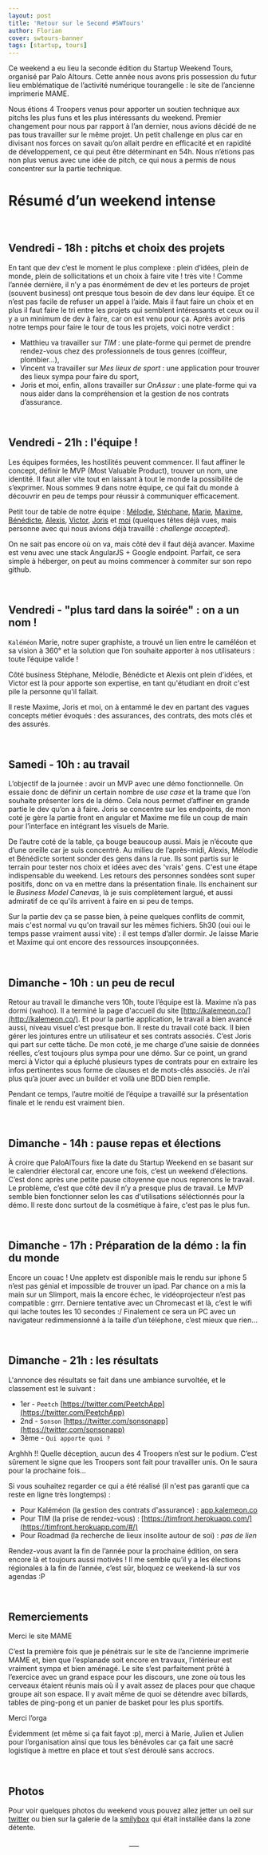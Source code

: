 ```yaml
---
layout: post
title: 'Retour sur le Second #SWTours'
author: Florian
cover: swtours-banner
tags: [startup, tours]
---
```


Ce weekend a eu lieu la seconde édition du Startup Weekend Tours, organisé par Palo Altours. 
Cette année nous avons pris possession du futur lieu emblématique de l’activité numérique tourangelle : le site de l’ancienne imprimerie MAME.


Nous étions 4 Troopers venus pour apporter un soutien technique aux pitchs les plus funs et les plus intéressants du weekend. 
Premier changement pour nous par rapport à l’an dernier, nous avions décidé de ne pas tous travailler sur le même projet. 
Un petit challenge en plus car en divisant nos forces on savait qu’on allait perdre en efficacité et en rapidité de développement, ce qui peut être déterminant en 54h.
Nous n’étions pas non plus venus avec une idée de pitch, ce qui nous a permis de nous concentrer sur la partie technique.
<!--break-->

# Résumé d’un weekend intense

<br/>

## Vendredi - 18h : pitchs et choix des projets
En tant que dev c’est le moment le plus complexe : plein d’idées, plein de monde, plein de sollicitations et un choix à faire vite ! très vite !
Comme l’année dernière, il n’y a pas énormément de dev et les porteurs de projet (souvent business) ont presque tous besoin de dev dans leur équipe. 
Et ce n’est pas facile de refuser un appel à l’aide. 
Mais il faut faire un choix et en plus il faut faire le tri entre les projets qui semblent intéressants et ceux ou il y a un minimum de dev à faire, car on est venu pour ça.
Après avoir pris notre temps pour faire le tour de tous les projets, voici notre verdict : 

* Matthieu va travailler sur _TIM_ : une plate-forme qui permet de prendre rendez-vous chez des professionnels de tous genres (coiffeur, plombier…),
* Vincent va travailler sur _Mes lieux de sport_ : une application pour trouver des lieux sympa pour faire du sport,
* Joris et moi, enfin, allons travailler sur _OnAssur_ : une plate-forme qui va nous aider dans la compréhension et la gestion de nos contrats d’assurance.


<br/>

## Vendredi - 21h : l'équipe ! 

Les équipes formées, les hostilités peuvent commencer.
Il faut affiner le concept, définir le MVP (Most Valuable Product), trouver un nom, une identité. Il faut aller vite tout en laissant à tout le monde la possibilité de s’exprimer.
Nous sommes 9 dans notre équipe, ce qui fait du monde à découvrir en peu de temps pour réussir à communiquer efficacement.

Petit tour de table de notre équipe : [Mélodie](https://twitter.com/MelodieFourez), [Stéphane](https://twitter.com/SandeauGruberS), [Marie](https://twitter.com/MarieCottu), [Maxime](https://twitter.com/maximepvrt),
 [Bénédicte](https://twitter.com/loustalotbene), [Alexis](https://twitter.com/alexescu), [Victor](https://twitter.com/victor_proust), [Joris](https://twitter.com/Joris_Potier) et [moi](https://twitter.com/FlorianChauveau)
 (quelques têtes déjà vues, mais personne avec qui nous avions déjà travaillé : _challenge accepted_).

On ne sait pas encore où on va, mais côté dev il faut déjà avancer. Maxime est venu avec une stack AngularJS + Google endpoint. Parfait, ce sera simple à héberger, on peut au moins commencer à commiter sur son repo github.

<br/>

## Vendredi - "plus tard dans la soirée" : on a un nom !
`Kaléméon`
Marie, notre super graphiste, a trouvé un lien entre le caméléon et sa vision à 360° et la solution que l’on souhaite apporter à nos utilisateurs : toute l’équipe valide !

Côté business Stéphane, Mélodie, Bénédicte et Alexis ont plein d'idées, et Victor est là pour apporte son expertise, en tant qu'étudiant en droit c'est pile la personne qu'il fallait.

Il reste Maxime, Joris et moi, on à entammé le dev en partant des vagues concepts métier évoqués : des assurances, des contrats, des mots clés et des assurés. 


<br/>

## Samedi - 10h : au travail
L’objectif de la journée : avoir un MVP avec une démo fonctionnelle.
On essaie donc de définir un certain nombre de _use case_ et la trame que l’on souhaite présenter lors de la démo. 
Cela nous permet d’affiner en grande partie le dev qu’on a à faire. Joris se concentre sur les endpoints, de mon coté je gère la partie front en angular et Maxime me file un coup de main pour l’interface en intégrant les visuels de Marie.

De l’autre coté de la table, ça bouge beaucoup aussi. Mais je n’écoute que d’une oreille car je suis concentré.
Au milieu de l’après-midi, Alexis, Mélodie et Bénédicte sortent sonder des gens dans la rue. Ils sont partis sur le terrain pour tester nos choix et idées avec des 'vrais' gens. 
C'est une étape indispensable du weekend. Les retours des personnes sondées sont super positifs, donc on va en mettre dans la présentation finale. 
Ils enchainent sur le _Business Model Canevas_, là je suis complètement largué, et aussi admiratif de ce qu'ils arrivent à faire en si peu de temps.

Sur la partie dev ça se passe bien, à peine quelques conflits de commit, mais c'est normal vu qu'on travail sur les mêmes fichiers.
5h30 (oui oui le temps passe vraiment aussi vite) : il est temps d’aller dormir. Je laisse Marie et Maxime qui ont encore des ressources insoupçonnées. 


<br/>

## Dimanche - 10h : un peu de recul
Retour au travail le dimanche vers 10h, toute l’équipe est là. Maxime n’a pas dormi (wahoo).
Il a terminé la page d'accueil du site [http://kalemeon.co/](http://kalemeon.co/).
Et pour la partie application, le travail a bien avancé aussi, niveau visuel c’est presque bon. Il reste du travail coté back. Il bien gérer les jointures entre un utilisateur et ses contrats associés. C’est Joris qui part sur cette tâche.
De mon coté, je me charge d’une saisie de données réelles, c’est toujours plus sympa pour une démo. Sur ce point, un grand merci à Victor qui a épluché plusieurs types de contrats pour en extraire les infos pertinentes sous forme de clauses et de mots-clés associés. Je n’ai plus qu’a jouer avec un builder et voilà une BDD bien remplie.

Pendant ce temps, l’autre moitié de l’équipe a travaillé sur la présentation finale et le rendu est vraiment bien.


<br/>

## Dimanche - 14h : pause repas et élections
À croire que PaloAlTours fixe la date du Startup Weekend en se basant sur le calendrier électoral car, encore une fois, c’est un weekend d’élections. C’est donc après une petite pause citoyenne que nous reprenons le travail.
Le problème, c’est que côté dev il n’y a presque plus de travail. Le MVP semble bien fonctionner selon les cas d'utilisations séléctionnés pour la démo. 
Il reste donc surtout de la cosmétique à faire, c'est pas le plus fun.


<br/>

## Dimanche - 17h : Préparation de la démo : la fin du monde
Encore un couac ! Une appletv est disponible mais le rendu sur iphone 5 n’est pas génial et impossible de trouver un ipad. Par chance on a mis la main sur un Slimport, mais la encore échec, le vidéoprojecteur  n’est pas compatible : grrr.
Derniere tentative avec un Chromecast et là, c’est le wifi qui lache toutes les 10 secondes :/
Finalement ce sera un PC avec un navigateur redimmensionné à la taille d’un téléphone, c’est mieux que rien…


<br/>

## Dimanche - 21h : les résultats
L'annonce des résultats se fait dans une ambiance survoltée, et le classement est le suivant :

  * 1er - `Peetch` [https://twitter.com/PeetchApp](https://twitter.com/PeetchApp)
  * 2nd - `Sonson` [https://twitter.com/sonsonapp](https://twitter.com/sonsonapp)
  * 3ème - `Qui apporte quoi ?`

Arghhh !! Quelle déception, aucun des 4 Troopers n’est sur le podium. C’est sûrement le signe que les Troopers sont fait pour travailler unis. On le saura pour la prochaine fois…


Si vous souhaitez regarder ce qui a été réalisé (il n'est pas garanti que ca reste en ligne très longtemps) :

 * Pour Kaléméon (la gestion des contrats d'assurance) : [app.kalemeon.co](http://app.kalemeon.co)
 * Pour TIM (la prise de rendez-vous) : [https://timfront.herokuapp.com/](https://timfront.herokuapp.com/#/)
 * Pour Roadmad (la recherche de lieux insolite autour de soi) : _pas de lien_

Rendez-vous avant la fin de l’année pour la prochaine édition, on sera encore là et toujours aussi motivés ! Il me semble qu’il y a les élections régionales à la fin de l’année, c’est sûr, bloquez ce weekend-là sur vos agendas :P


<br/>

## Remerciements
Merci le site MAME

C’est la première fois que je pénétrais sur le site de l’ancienne imprimerie MAME et, bien que l’esplanade soit encore en travaux, l’intérieur est vraiment sympa et bien aménagé. 
Le site s’est parfaitement prêté à l’exercice avec un grand espace pour les discours, une zone où tous les cerveaux étaient réunis mais où il y avait assez de places pour que chaque groupe ait son espace. Il y avait même de quoi se détendre avec billards, tables de ping-pong et un panier de basket pour les plus sportifs.

Merci l’orga 

Évidemment (et même si ça fait fayot :p), merci à Marie, Julien et Julien pour l’organisation ainsi que tous les bénévoles car ça fait une sacré logistique à mettre en place et tout s’est déroulé sans accrocs.

<br/>

## Photos
Pour voir quelques photos du weekend vous pouvez allez jetter un oeil sur [twitter](https://twitter.com/search?q=%23SWTOURS&src=tyah&mode=photos) ou bien sur la galerie de la [smilybox](http://www.smilybox.fr/albums/index.php?galerie=swtours) qui était installée dans la zone détente.

<div style="text-align:center;">
    <a href="/images/postSWTours2015/swtours_2015_4.jpg" title="" data-lightbox="group1" class="inlineBoxes">
      <img class="mini" src="/images/postSWTours2015/swtours_2015_4.jpg" alt="">
    </a>
    <a href="/images/postSWTours2015/swtours_2015_2.jpg" title="" data-lightbox="group1" class="inlineBoxes">
      <img class="mini" src="/images/postSWTours2015/swtours_2015_2.jpg" alt="">
    </a>
    <a href="/images/postSWTours2015/swtours_2015_6.jpg" title="" data-lightbox="group1" class="inlineBoxes">
      <img class="mini" src="/images/postSWTours2015/swtours_2015_6.jpg" alt="">
    </a>
    <a href="/images/postSWTours2015/swtours_2015_7.jpg" title="" data-lightbox="group1" class="inlineBoxes">
      <img class="mini" src="/images/postSWTours2015/swtours_2015_7.jpg" alt="">
    </a>
    <a href="/images/postSWTours2015/swtours_2015_3.jpg" title="" data-lightbox="group1" class="inlineBoxes">
      <img class="mini" src="/images/postSWTours2015/swtours_2015_3.jpg" alt="">
    </a>
    <a href="/images/postSWTours2015/swtours_2015_5.jpg" title="" data-lightbox="group1" class="inlineBoxes">
      <img class="mini" src="/images/postSWTours2015/swtours_2015_5.jpg" alt="">
    </a>
</div>
